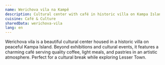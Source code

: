 ```yaml
---
name: Werichova vila na Kampě
description: Cultural center with café in historic villa on Kampa Island, offering coffee, light meals and cultural events
cuisine: Café & Culture
sharedData: werichova-vila
lang: en
---
```


Werichova vila is a beautiful cultural center housed in a historic villa on peaceful Kampa Island. Beyond exhibitions and cultural events, it features a charming café serving quality coffee, light meals, and pastries in an artistic atmosphere. Perfect for a cultural break while exploring Lesser Town.